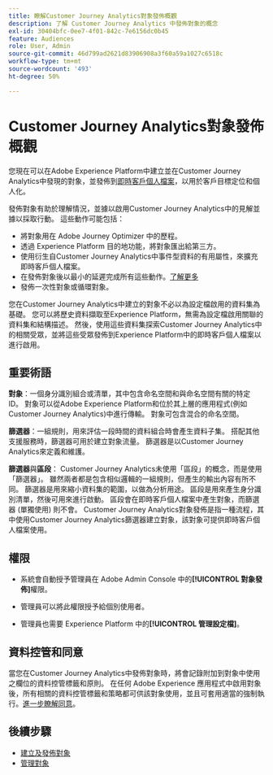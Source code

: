 ```yaml
---
title: 瞭解Customer Journey Analytics對象發佈概觀
description: 了解 Customer Journey Analytics 中發佈對象的概念
exl-id: 30404bfc-0ee7-4f01-842c-7e6156dc0b45
feature: Audiences
role: User, Admin
source-git-commit: 46d799ad2621d83906908a3f60a59a1027c6518c
workflow-type: tm+mt
source-wordcount: '493'
ht-degree: 50%

---
```


# Customer Journey Analytics對象發佈概觀

您現在可以在Adobe Experience Platform中建立並在Customer Journey Analytics中發現的對象，並發佈到[即時客戶個人檔案](https://experienceleague.adobe.com/docs/experience-platform/profile/home.html?lang=zh-Hant)，以用於客戶目標定位和個人化。

發佈對象有助於理解情況，並據以啟用Customer Journey Analytics中的見解並據以採取行動。 這些動作可能包括：

* 將對象用在 Adobe Journey Optimizer 中的歷程。
* 透過 Experience Platform 目的地功能，將對象匯出給第三方。
* 使用衍生自Customer Journey Analytics中事件型資料的有用屬性，來擴充即時客戶個人檔案。
* 在發佈對象後以最小的延遲完成所有這些動作。[了解更多](https://experienceleague.adobe.com/docs/analytics-platform/using/cja-components/audiences/publish.html#latency)
* 發佈一次性對象或循環對象。

您在Customer Journey Analytics中建立的對象不必以為設定檔啟用的資料集為基礎。 您可以將歷史資料擷取至Experience Platform，無需為設定檔啟用關聯的資料集和結構描述。 然後，使用這些資料集探索Customer Journey Analytics中的相關受眾，並將這些受眾發佈到Experience Platform中的即時客戶個人檔案以進行啟用。

## 重要術語

**對象**：一個身分識別組合或清單，其中包含命名空間和與命名空間有關的特定 ID。 對象可以從Adobe Experience Platform和位於其上層的應用程式(例如Customer Journey Analytics)中進行傳輸。 對象可包含混合的命名空間。

**篩選器**：一組規則，用來評估一段時間的資料組合時會產生資料子集。 搭配其他支援服務時，篩選器可用於建立對象流量。 篩選器是以Customer Journey Analytics來定義和維護。

**篩選器**&#x200B;與&#x200B;**區段**： Customer Journey Analytics未使用「區段」的概念，而是使用「篩選器」。 雖然兩者都是包含相似邏輯的一組規則，但產生的輸出內容有所不同。 篩選器是用來縮小資料集的範圍，以做為分析用途。 區段是用來產生身分識別清單，然後可用來進行啟動。 區段會在即時客戶個人檔案中產生對象，而篩選器 (單獨使用) 則不會。 Customer Journey Analytics對象發佈是指一種流程，其中使用Customer Journey Analytics篩選器建立對象，該對象可提供即時客戶個人檔案使用。

## 權限

* 系統會自動授予管理員在 Adobe Admin Console 中的&#x200B;**[!UICONTROL 對象發佈]**&#x200B;權限。 

* 管理員可以將此權限授予給個別使用者。

* 管理員也需要 Experience Platform 中的&#x200B;**[!UICONTROL 管理設定檔]**。

## 資料控管和同意

當您在Customer Journey Analytics中發佈對象時，將會記錄附加到對象中使用之欄位的資料控管標籤和原則。  在任何 Adobe Experience 應用程式中啟用對象後，所有相關的資料控管標籤和策略都可供該對象使用，並且可套用適當的強制執行。[進一步瞭解同意](https://experienceleague.adobe.com/docs/experience-platform/data-governance/policies/user-guide.html?lang=zh-Hant#consent-policy)。

## 後續步驟

* [建立及發佈對象](/help/components/audiences/publish.md)
* [管理對象](/help/components/audiences/manage.md)
